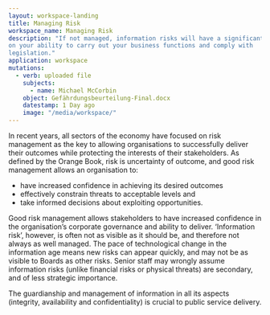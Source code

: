 ```yaml
---
layout: workspace-landing
title: Managing Risk
workspace_name: Managing Risk
description: "If not managed, information risks will have a significant impact
on your ability to carry out your business functions and comply with
legislation."
application: workspace
mutations:
  - verb: uploaded file
    subjects:
      - name: Michael McCorbin
    object: Gefährdungsbeurteilung-Final.docx
    datestamp: 1 Day ago
    image: "/media/workspace/"
---
```


In recent years, all sectors of the economy have focused on risk management as
the key to allowing organisations to successfully deliver their outcomes while
protecting the interests of their stakeholders.  As defined by the Orange Book,
risk is uncertainty of outcome, and good risk management allows an organisation
to:

 * have increased confidence in achieving its desired outcomes
 * effectively constrain threats to acceptable levels and
 * take informed decisions about exploiting opportunities.

Good risk management allows stakeholders to have increased confidence in the
organisation’s corporate governance and ability to deliver.  ‘Information risk’,
however, is often not as visible as it should be, and therefore not always as
well managed.  The pace of technological change in the information age means new
risks can appear quickly, and may not be as visible to Boards as other
risks. Senior staff may wrongly assume information risks (unlike financial risks
or physical threats) are secondary, and of less strategic importance.

The guardianship and management of information in all its aspects (integrity,
availability and confidentiality) is crucial to public service delivery.
